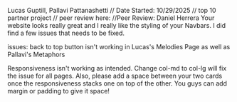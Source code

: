Lucas Guptill, Pallavi Pattanashetti // Date Started: 10/29/2025 // top 10 partner project // peer review here:
//Peer Review: Daniel Herrera
Your website looks really great and I really like the styling of your Navbars. I did find a few issues that needs to be fixed. 

issues: back to top button isn't working in Lucas's Melodies Page as well as Pallavi's Metaphors

Responsiveness isn't working as intended. Change col-md to col-lg will fix the issue for all pages. Also, please add a space between your two cards once the responsiveness stacks one on top of the other. You guys can add margin or padding to give it space!
